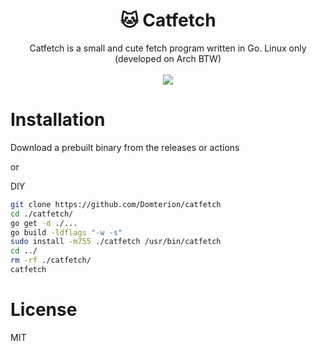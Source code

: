 <div align="center">
    <h1>🐱 Catfetch</h1>
    Catfetch is a small and cute fetch program written in Go. Linux only (developed on Arch BTW)
    <br>
    <br>
    <img src="https://i.imgur.com/1IFpQwZ.png"></img>
</div>

# Installation

Download a prebuilt binary from the releases or actions 

or

DIY

```sh
git clone https://github.com/Domterion/catfetch
cd ./catfetch/
go get -d ./...
go build -ldflags "-w -s"
sudo install -m755 ./catfetch /usr/bin/catfetch
cd ../
rm -rf ./catfetch/
catfetch
```

# License
MIT
